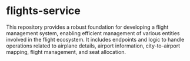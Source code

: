 # flights-service
This repository provides a robust foundation for developing a flight management system, enabling efficient management of various entities involved in the flight ecosystem. It includes endpoints and logic to handle operations related to airplane details, airport information, city-to-airport mapping, flight management, and seat allocation.
